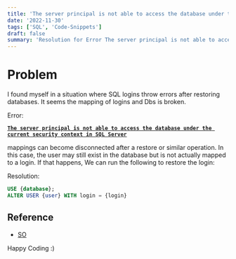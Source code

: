 ```yaml
---
title: 'The server principal is not able to access the database under the current security context in SQL Server'
date: '2022-11-30'
tags: ['SQL', 'Code-Snippets']
draft: false
summary: 'Resolution for Error The server principal is not able to access the database under the current security context in SQL Server'
---
```


# Problem

I found myself in a situation where SQL logins throw errors after restoring databases. It seems the mapping of logins and Dbs is broken.

Error:

**[`The server principal is not able to access the database under the current security context in SQL Server`](https://stackoverflow.com/questions/19009488/the-server-principal-is-not-able-to-access-the-database-under-the-current-securi)**

mappings can become disconnected after a restore or similar operation. In this case, the user may still exist in the database but is not actually mapped to a login. If that happens, We can run the following to restore the login:

Resolution:

```sql
USE {database};
ALTER USER {user} WITH login = {login}
```

## Reference

- [SO](https://stackoverflow.com/questions/19009488/the-server-principal-is-not-able-to-access-the-database-under-the-current-securi)

Happy Coding :)

